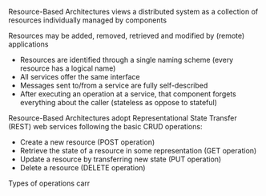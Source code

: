 
Resource-Based Architectures views a distributed system as a collection of resources individually managed by components

Resources may be added, removed, retrieved and modified by (remote) applications

- Resources are identified through a single naming scheme (every resource has a logical name)
- All services offer the same interface
- Messages sent to/from a service are fully self-described
- After executing an operation at a service, that component forgets everything about the caller (stateless as oppose to stateful)

Resource-Based Architectures adopt Representational State Transfer (REST) web services following the basic CRUD operations:

- Create a new resource (POST operation)
- Retrieve the state of a resource in some representation (GET operation)
- Update a resource by transferring new state (PUT operation)
- Delete a resource (DELETE operation)

Types of operations carr